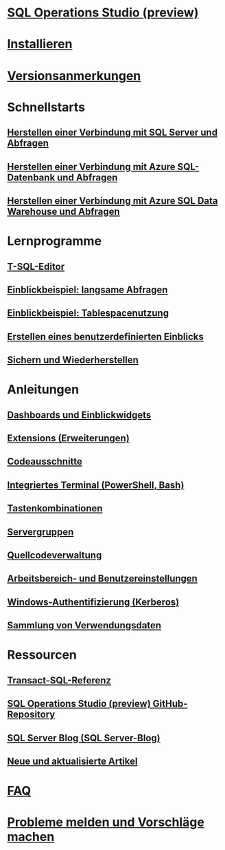 # [SQL Operations Studio (preview)](what-is.md)
# [Installieren](download.md)
# [Versionsanmerkungen](release-notes.md)
# Schnellstarts
## [Herstellen einer Verbindung mit SQL Server und Abfragen](quickstart-sql-server.md)
## [Herstellen einer Verbindung mit Azure SQL-Datenbank und Abfragen](quickstart-sql-database.md)
## [Herstellen einer Verbindung mit Azure SQL Data Warehouse und Abfragen](quickstart-sql-dw.md)
# Lernprogramme
## [T-SQL-Editor](tutorial-sql-editor.md) 
## [Einblickbeispiel: langsame Abfragen](tutorial-qds-sql-server.md)
## [Einblickbeispiel: Tablespacenutzung](tutorial-table-space-sql-server.md)
## [Erstellen eines benutzerdefinierten Einblicks](tutorial-build-custom-insight-sql-server.md) 
## [Sichern und Wiederherstellen](tutorial-backup-restore-sql-server.md)
# Anleitungen
## [Dashboards und Einblickwidgets](insight-widgets.md)
## [Extensions (Erweiterungen)](extensions.md)
## [Codeausschnitte](code-snippets.md)
## [Integriertes Terminal (PowerShell, Bash)](integrated-terminal.md)
## [Tastenkombinationen](keyboard-shortcuts.md)
## [Servergruppen](server-groups.md)
## [Quellcodeverwaltung](source-control.md)
## [Arbeitsbereich- und Benutzereinstellungen](settings.md)
## [Windows-Authentifizierung (Kerberos)](enable-kerberos.md)
## [Sammlung von Verwendungsdaten](usage-data-collection.md)
# Ressourcen
## [Transact-SQL-Referenz](../t-sql/language-reference.md)
## [SQL Operations Studio (preview) GitHub-Repository](https://www.github.com/Microsoft/SqlOpsStudio)
## [SQL Server Blog (SQL Server-Blog)](https://blogs.technet.microsoft.com/dataplatforminsider/)
## [Neue und aktualisierte Artikel](new-updated-sql-operations-studio.md)
# [FAQ](faq.md)
# [Probleme melden und Vorschläge machen](https://github.com/microsoft/sqlopsstudio/issues)
